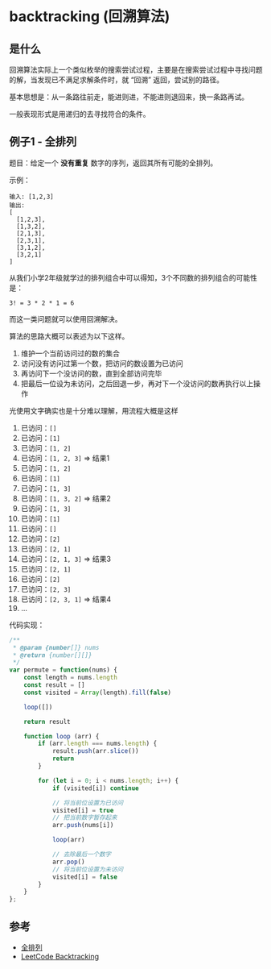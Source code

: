 # backtracking (回溯算法)

## 是什么

回溯算法实际上一个类似枚举的搜索尝试过程，主要是在搜索尝试过程中寻找问题的解，当发现已不满足求解条件时，就 “回溯” 返回，尝试别的路径。

基本思想是：从一条路往前走，能进则进，不能进则退回来，换一条路再试。

一般表现形式是用递归的去寻找符合的条件。

## 例子1 - 全排列

题目：给定一个 **没有重复** 数字的序列，返回其所有可能的全排列。

示例：

```
输入: [1,2,3]
输出:
[
  [1,2,3],
  [1,3,2],
  [2,1,3],
  [2,3,1],
  [3,1,2],
  [3,2,1]
]
```

从我们小学2年级就学过的排列组合中可以得知，3个不同数的排列组合的可能性是：

```
3! = 3 * 2 * 1 = 6
```

而这一类问题就可以使用回溯解决。

算法的思路大概可以表述为以下这样。

1. 维护一个当前访问过的数的集合
2. 访问没有访问过第一个数，把访问的数设置为已访问
3. 再访问下一个没访问的数，直到全部访问完毕
4. 把最后一位设为未访问，之后回退一步，再对下一个没访问的数再执行以上操作

光使用文字确实也是十分难以理解，用流程大概是这样

1. 已访问：`[]`
2. 已访问：`[1]`
3. 已访问：`[1, 2]` 
4. 已访问：`[1, 2, 3]` => 结果1
5. 已访问：`[1, 2]` 
6. 已访问：`[1]`
7. 已访问：`[1, 3]`
8. 已访问：`[1, 3, 2]` => 结果2
9. 已访问：`[1, 3]`
10. 已访问：`[1]`
11. 已访问：`[]`
12. 已访问：`[2]`
13. 已访问：`[2, 1]`
14. 已访问：`[2, 1, 3]` => 结果3
15. 已访问：`[2, 1]`
16. 已访问：`[2]`
17. 已访问：`[2, 3]`
18. 已访问：`[2, 3, 1]` => 结果4
19. ...

代码实现：

```js
/**
 * @param {number[]} nums
 * @return {number[][]}
 */
var permute = function(nums) {
    const length = nums.length
    const result = []
    const visited = Array(length).fill(false)

    loop([])

    return result 

    function loop (arr) {
        if (arr.length === nums.length) {
            result.push(arr.slice())
            return 
        }

        for (let i = 0; i < nums.length; i++) {
            if (visited[i]) continue

            // 将当前位设置为已访问
            visited[i] = true
            // 把当前数字暂存起来
            arr.push(nums[i])

            loop(arr)

            // 去除最后一个数字
            arr.pop()
            // 将当前位设置为未访问
            visited[i] = false
        }
    }
};
```

## 参考

- [全排列](https://leetcode-cn.com/problems/permutations/)
- [LeetCode Backtracking](https://leetcode-cn.com/tag/backtracking/)